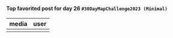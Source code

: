 #### Top favorited post for day 26 `#30DayMapChallenge2023 (Minimal)`
| media | user | 
|-------|------|
|  |  |
